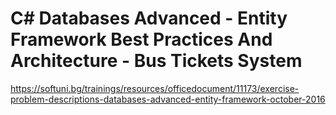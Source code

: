 # C# Databases Advanced - Entity Framework Best Practices And Architecture - Bus Tickets System

https://softuni.bg/trainings/resources/officedocument/11173/exercise-problem-descriptions-databases-advanced-entity-framework-october-2016
